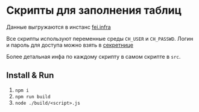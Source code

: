 # Скрипты для заполнения таблиц

Данные выгружаются в инстанс [fei.infra](https://wiki.yandex-team.ru/search-interfaces/infra/charts/#obshhajainformacija)

Все скрипты используют переменные среды `CH_USER` и `CH_PASSWD`. Логин и пароль для доступа можно взять в [секретнице](https://yav.yandex-team.ru/secret/sec-01dn2bvx4303h4h8azp3evfzh7/explore/versions)

Более детальная инфа по каждому скрипту в самом скрипте в `src`.

## Install & Run

1. `npm i`
2. `npm run build`
3. `node ./build/<script>.js`
